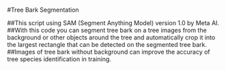 #Tree Bark Segmentation

##This script using SAM (Segment Anything Model) version 1.0 by Meta AI. 
##With this code you can segment tree bark on a tree images from the background or other objects around the tree and automatically crop it into the largest rectangle that can be detected on the segmented tree bark. 
##Images of tree bark without background can improve the accuracy of tree species identification in training.
